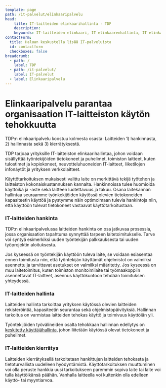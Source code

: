 ```yaml
---
template: page
path: /it-palvelut/elinkaaripalvelu
head:
    title: IT-laitteiden elinkaarihallinta - TDP
    description: 
    keywords: IT-laitteiden elinkaari, IT elinkaarenhallinta, IT elinkaaripalvelu, ICT elinkaaripalvelu
contactForm:
  title: Haluan keskustella lisää IT-palveluista
  id: contactform
  checkboxes: false
breadcrumb:
  - path: /
    label: TDP
  - path: /it-palvelut/
    label: IT-palvelut
  - label: Elinkaaripalvelu
---
```


# Elinkaaripalvelu parantaa organisaation IT-laitteiston käytön tehokkuutta

TDP:n elinkaaripalvelu koostuu kolmesta osasta: Laitteiden 1) hankinnasta, 2) hallinnasta sekä 3) kierrätyksestä. 

TDP tarjoaa yrityksille IT-laitteiston elinkaarihallintaa, johon voidaan sisällyttää työntekijöiden tietokoneet ja puhelimet, toimiston laitteet, kuten tulostimet ja kopiokoneet, neuvotteluhuoneiden IT-laitteet, liiketilojen infonäytöt ja yrityksen verkkolaitteet. 

Käyttötarkoituksen mukaisesti valittu laite on merkittävä tekijä työtehon ja laitteiston kokonaiskustannuksen kannalta. Hankinnoissa tulee huomioida käyttöikä ja -aste sekä laitteen luotettavuus ja takuu. Osana laitekannan hallintaa seuraamme työnkekijöiden käytössä olevien tietokoneiden kapasiteetin käyttöä ja pystymme näin optimoimaan tulevia hankintoja niin, että käyttöön tulevat tietokoneet vastaavat käyttötarkoitustaan. 

### IT-laitteiden hankinta

TDP:n elinkaaripalvelussa laitteiden hankinta on osa jatkuvaa prosessia, jossa organisaation tapahtuma synnyttää tarpeen laitetoimitukselle. Tarve voi syntyä esimerkiksi uuden työntekijän palkkauksesta tai uuden työprojektin aloituksesta.

Jos kyseessä on työntekijän käyttöön tuleva laite, se voidaan esiasentaa ennen toimitusta niin, että työntekijän käyttämät ohjelmistot on valmiiksi asennettu ja tarvittavat asetukset on valmiiksi määritetty. Jos kyseessä on muu laitetoimitus, kuten toimiston monitoimilaite tai työmaakoppiin asennettavat IT-laitteet, asennus käyttökuntoon tehdään toimituksen yhteydessä.

### IT-laitteiden hallinta

Laitteiden hallinta tarkoittaa yrityksen käytössä olevien laitteiden rekisteröintiä, kapasiteetin seurantaa sekä ohjelmistopäivityksiä. Hallinnan tarkoitus on varmistaa laitteiden tehokas käyttö ja toimivuus käyttöiän yli.

Työntekijöiden työvälineiden osalta tehokkaan hallinnan edellytys on <a href="<%- linkTo('/it-palvelut/keskitetty-hallinta') %>">keskitetty käyttäjähallinta</a>, johon liitetään käytössä olevat tietokoneet ja puhelimet.

### IT-laitteiden kierrätys

Laitteiden kierrätyksellä tarkoitetaan hankittujen laitteiden tehokasta ja tietoturvallista uudelleen hyödyntämistä. Käyttötarkoituksen muuttuminen voi olla peruste hankkia uusi tarkoitukseen paremmin sopiva laite tai laite voi tulla käyttöikänsä päähän. Vanhalla laitteella voi kuitenkin olla edelleen käyttö- tai myyntiarvoa. 





